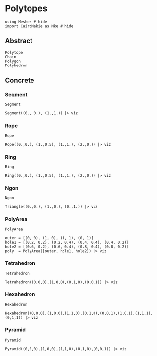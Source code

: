 # Polytopes

```@example polytopes
using Meshes # hide
import CairoMakie as Mke # hide
```

## Abstract

```@docs
Polytope
Chain
Polygon
Polyhedron
```

## Concrete

### Segment

```@docs
Segment
```

```@example polytopes
Segment((0., 0.), (1.,1.)) |> viz
```

### Rope

```@docs
Rope
```

```@example polytopes
Rope((0.,0.), (1.,0.5), (1.,1.), (2.,0.)) |> viz
```

### Ring

```@docs
Ring
```

```@example polytopes
Ring((0.,0.), (1.,0.5), (1.,1.), (2.,0.)) |> viz
```

### Ngon

```@docs
Ngon
```

```@example polytopes
Triangle((0.,0.), (1.,0.), (0.,1.)) |> viz
```

### PolyArea

```@docs
PolyArea
```

```@example polytopes
outer = [(0, 0), (1, 0), (1, 1), (0, 1)]
hole1 = [(0.2, 0.2), (0.2, 0.4), (0.4, 0.4), (0.4, 0.2)]
hole2 = [(0.6, 0.2), (0.6, 0.4), (0.8, 0.4), (0.8, 0.2)]
poly  = PolyArea([outer, hole1, hole2]) |> viz
```

### Tetrahedron

```@docs
Tetrahedron
```

```@example polytopes
Tetrahedron((0,0,0),(1,0,0),(0,1,0),(0,0,1)) |> viz
```

### Hexahedron

```@docs
Hexahedron
```

```@example polytopes
Hexahedron((0,0,0),(1,0,0),(1,1,0),(0,1,0),(0,0,1),(1,0,1),(1,1,1),(0,1,1)) |> viz
```

### Pyramid

```@docs
Pyramid
```

```@example polytopes
Pyramid((0,0,0),(1,0,0),(1,1,0),(0,1,0),(0,0,1)) |> viz
```
